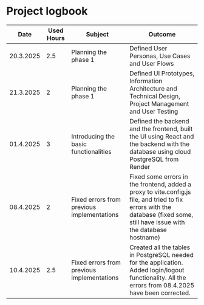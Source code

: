 # Project logbook

| Date       | Used Hours | Subject                                  | Outcome |
|------------|------------|------------------------------------------|---------|
| 20.3.2025  | 2.5        | Planning the phase 1                     | Defined User Personas, Use Cases and User Flows |
| 21.3.2025  | 2          | Planning the phase 1                     | Defined UI Prototypes, Information Architecture and Technical Design, Project Management and User Testing |
| 01.4.2025  | 3          | Introducing the basic functionalities    | Defined the backend and the frontend, built the UI using React and the backend with the database using cloud PostgreSQL from Render |
| 08.4.2025  | 2          | Fixed errors from previous implementations | Fixed some errors in the frontend, added a proxy to vite.config.js file, and tried to fix errors with the database (fixed some, still have issue with the database hostname) |
| 10.4.2025  | 2.5          | Fixed errors from previous implementations | Created all the tables in PostgreSQL needed for the application. Added login/logout functionality. All the errors from 08.4.2025 have been corrected.  |
